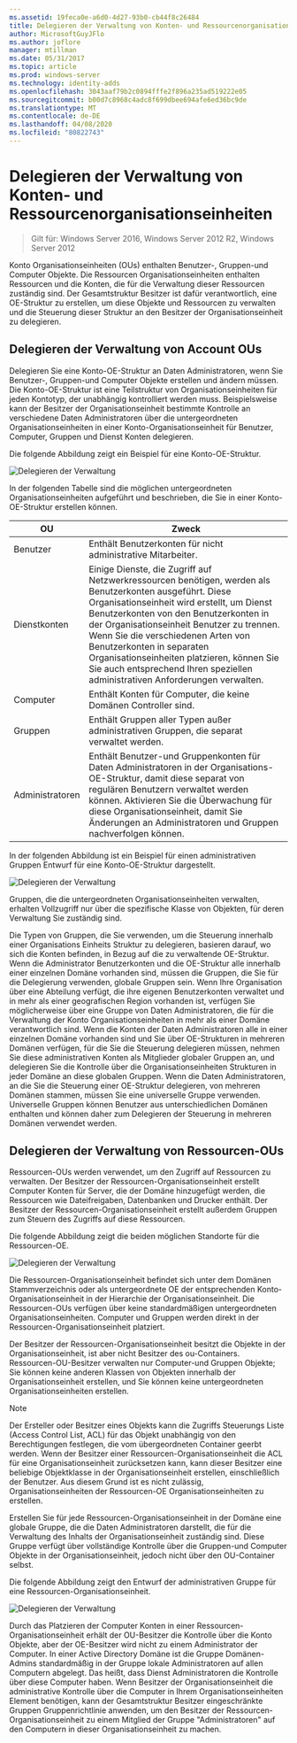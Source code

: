 ```yaml
---
ms.assetid: 19feca0e-a6d0-4d27-93b0-cb44f8c26484
title: Delegieren der Verwaltung von Konten- und Ressourcenorganisationseinheiten
author: MicrosoftGuyJFlo
ms.author: joflore
manager: mtillman
ms.date: 05/31/2017
ms.topic: article
ms.prod: windows-server
ms.technology: identity-adds
ms.openlocfilehash: 3043aaf79b2c0894fffe2f896a235ad519222e05
ms.sourcegitcommit: b00d7c8968c4adc8f699dbee694afe6ed36bc9de
ms.translationtype: MT
ms.contentlocale: de-DE
ms.lasthandoff: 04/08/2020
ms.locfileid: "80822743"
---
```

# <a name="delegating-administration-of-account-ous-and-resource-ous"></a>Delegieren der Verwaltung von Konten- und Ressourcenorganisationseinheiten

>Gilt für: Windows Server 2016, Windows Server 2012 R2, Windows Server 2012

Konto Organisationseinheiten (OUs) enthalten Benutzer-, Gruppen-und Computer Objekte. Die Ressourcen Organisationseinheiten enthalten Ressourcen und die Konten, die für die Verwaltung dieser Ressourcen zuständig sind. Der Gesamtstruktur Besitzer ist dafür verantwortlich, eine OE-Struktur zu erstellen, um diese Objekte und Ressourcen zu verwalten und die Steuerung dieser Struktur an den Besitzer der Organisationseinheit zu delegieren.  
  
## <a name="delegating-administration-of-account-ous"></a>Delegieren der Verwaltung von Account OUs  
Delegieren Sie eine Konto-OE-Struktur an Daten Administratoren, wenn Sie Benutzer-, Gruppen-und Computer Objekte erstellen und ändern müssen. Die Konto-OE-Struktur ist eine Teilstruktur von Organisationseinheiten für jeden Kontotyp, der unabhängig kontrolliert werden muss. Beispielsweise kann der Besitzer der Organisationseinheit bestimmte Kontrolle an verschiedene Daten Administratoren über die untergeordneten Organisationseinheiten in einer Konto-Organisationseinheit für Benutzer, Computer, Gruppen und Dienst Konten delegieren.  
  
Die folgende Abbildung zeigt ein Beispiel für eine Konto-OE-Struktur.  
  
![Delegieren der Verwaltung](media/Delegating-Administration-of-Account-OUs-and-Resource-OUs/66d38fbe-e8eb-42d7-abab-9526243bf6d9.gif)  
  
In der folgenden Tabelle sind die möglichen untergeordneten Organisationseinheiten aufgeführt und beschrieben, die Sie in einer Konto-OE-Struktur erstellen können.  
  
|OU|Zweck|  
|------|-----------|  
|Benutzer|Enthält Benutzerkonten für nicht administrative Mitarbeiter.|  
|Dienstkonten|Einige Dienste, die Zugriff auf Netzwerkressourcen benötigen, werden als Benutzerkonten ausgeführt. Diese Organisationseinheit wird erstellt, um Dienst Benutzerkonten von den Benutzerkonten in der Organisationseinheit Benutzer zu trennen. Wenn Sie die verschiedenen Arten von Benutzerkonten in separaten Organisationseinheiten platzieren, können Sie Sie auch entsprechend Ihren speziellen administrativen Anforderungen verwalten.|  
|Computer|Enthält Konten für Computer, die keine Domänen Controller sind.|  
|Gruppen|Enthält Gruppen aller Typen außer administrativen Gruppen, die separat verwaltet werden.|  
|Administratoren|Enthält Benutzer-und Gruppenkonten für Daten Administratoren in der Organisations-OE-Struktur, damit diese separat von regulären Benutzern verwaltet werden können. Aktivieren Sie die Überwachung für diese Organisationseinheit, damit Sie Änderungen an Administratoren und Gruppen nachverfolgen können.|  
  
In der folgenden Abbildung ist ein Beispiel für einen administrativen Gruppen Entwurf für eine Konto-OE-Struktur dargestellt.  
  
![Delegieren der Verwaltung](media/Delegating-Administration-of-Account-OUs-and-Resource-OUs/be2cd2d2-6956-429c-a53a-369e6fe40b2b.gif)  
  
Gruppen, die die untergeordneten Organisationseinheiten verwalten, erhalten Vollzugriff nur über die spezifische Klasse von Objekten, für deren Verwaltung Sie zuständig sind.  
  
Die Typen von Gruppen, die Sie verwenden, um die Steuerung innerhalb einer Organisations Einheits Struktur zu delegieren, basieren darauf, wo sich die Konten befinden, in Bezug auf die zu verwaltende OE-Struktur. Wenn die Administrator Benutzerkonten und die OE-Struktur alle innerhalb einer einzelnen Domäne vorhanden sind, müssen die Gruppen, die Sie für die Delegierung verwenden, globale Gruppen sein. Wenn Ihre Organisation über eine Abteilung verfügt, die ihre eigenen Benutzerkonten verwaltet und in mehr als einer geografischen Region vorhanden ist, verfügen Sie möglicherweise über eine Gruppe von Daten Administratoren, die für die Verwaltung der Konto Organisationseinheiten in mehr als einer Domäne verantwortlich sind. Wenn die Konten der Daten Administratoren alle in einer einzelnen Domäne vorhanden sind und Sie über OE-Strukturen in mehreren Domänen verfügen, für die Sie die Steuerung delegieren müssen, nehmen Sie diese administrativen Konten als Mitglieder globaler Gruppen an, und delegieren Sie die Kontrolle über die Organisationseinheiten Strukturen in jeder Domäne an diese globalen Gruppen. Wenn die Daten Administratoren, an die Sie die Steuerung einer OE-Struktur delegieren, von mehreren Domänen stammen, müssen Sie eine universelle Gruppe verwenden. Universelle Gruppen können Benutzer aus unterschiedlichen Domänen enthalten und können daher zum Delegieren der Steuerung in mehreren Domänen verwendet werden.  
  
## <a name="delegating-administration-of-resource-ous"></a>Delegieren der Verwaltung von Ressourcen-OUs  
Ressourcen-OUs werden verwendet, um den Zugriff auf Ressourcen zu verwalten. Der Besitzer der Ressourcen-Organisationseinheit erstellt Computer Konten für Server, die der Domäne hinzugefügt werden, die Ressourcen wie Dateifreigaben, Datenbanken und Drucker enthält. Der Besitzer der Ressourcen-Organisationseinheit erstellt außerdem Gruppen zum Steuern des Zugriffs auf diese Ressourcen.  
  
Die folgende Abbildung zeigt die beiden möglichen Standorte für die Ressourcen-OE.  
  
![Delegieren der Verwaltung](media/Delegating-Administration-of-Account-OUs-and-Resource-OUs/6667a5ce-34d6-48a9-9974-b823ba70e2af.gif)  
  
Die Ressourcen-Organisationseinheit befindet sich unter dem Domänen Stammverzeichnis oder als untergeordnete OE der entsprechenden Konto-Organisationseinheit in der Hierarchie der Organisationseinheit. Die Ressourcen-OUs verfügen über keine standardmäßigen untergeordneten Organisationseinheiten. Computer und Gruppen werden direkt in der Ressourcen-Organisationseinheit platziert.  
  
Der Besitzer der Ressourcen-Organisationseinheit besitzt die Objekte in der Organisationseinheit, ist aber nicht Besitzer des ou-Containers. Ressourcen-OU-Besitzer verwalten nur Computer-und Gruppen Objekte; Sie können keine anderen Klassen von Objekten innerhalb der Organisationseinheit erstellen, und Sie können keine untergeordneten Organisationseinheiten erstellen.  
  
> [!NOTE]  
> Der Ersteller oder Besitzer eines Objekts kann die Zugriffs Steuerungs Liste (Access Control List, ACL) für das Objekt unabhängig von den Berechtigungen festlegen, die vom übergeordneten Container geerbt werden. Wenn der Besitzer einer Ressourcen-Organisationseinheit die ACL für eine Organisationseinheit zurücksetzen kann, kann dieser Besitzer eine beliebige Objektklasse in der Organisationseinheit erstellen, einschließlich der Benutzer. Aus diesem Grund ist es nicht zulässig, Organisationseinheiten der Ressourcen-OE Organisationseinheiten zu erstellen.  
  
Erstellen Sie für jede Ressourcen-Organisationseinheit in der Domäne eine globale Gruppe, die die Daten Administratoren darstellt, die für die Verwaltung des Inhalts der Organisationseinheit zuständig sind. Diese Gruppe verfügt über vollständige Kontrolle über die Gruppen-und Computer Objekte in der Organisationseinheit, jedoch nicht über den OU-Container selbst.  
  
Die folgende Abbildung zeigt den Entwurf der administrativen Gruppe für eine Ressourcen-Organisationseinheit.  
  
![Delegieren der Verwaltung](media/Delegating-Administration-of-Account-OUs-and-Resource-OUs/8a3f7714-a3bf-43f7-b999-6070543248b0.gif)  
  
Durch das Platzieren der Computer Konten in einer Ressourcen-Organisationseinheit erhält der OU-Besitzer die Kontrolle über die Konto Objekte, aber der OE-Besitzer wird nicht zu einem Administrator der Computer. In einer Active Directory Domäne ist die Gruppe Domänen-Admins standardmäßig in der Gruppe lokale Administratoren auf allen Computern abgelegt. Das heißt, dass Dienst Administratoren die Kontrolle über diese Computer haben. Wenn Besitzer der Organisationseinheit die administrative Kontrolle über die Computer in Ihrem Organisationseinheiten Element benötigen, kann der Gesamtstruktur Besitzer eingeschränkte Gruppen Gruppenrichtlinie anwenden, um den Besitzer der Ressourcen-Organisationseinheit zu einem Mitglied der Gruppe "Administratoren" auf den Computern in dieser Organisationseinheit zu machen.  
  


